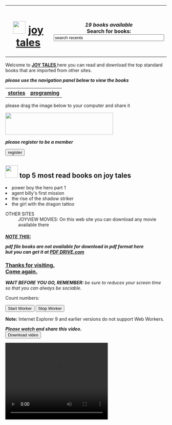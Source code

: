 <!DOCTYPE html>
<html lang="en">

   <head>

<link rel="icon" href="favicon.ico"type="image/x-icon"> 

<link href="css joyview tales.css" rel="stylesheet" type="text/css">
   </head>
 
<body>

<table>

   <tr>

<th> <H1> <img src = "favicon.ico" height = "39" width = "39"> <b> <u> joy tales </b> </u> </h1> </th>

<th><p class="search"> <em> <strong>19 books available</strong></em><br> <label for="jsearch"> Search for books:</label><br>
   <input type="search" id="jsearch" name="jsearch" value="search recents" size="40"> </p> </th>   

   </tr>

</table>

<p> Welcome to <b> <u> JOY TALES </b> </u> here you can read and download the top standard 
books that are imported from other sites. </p>
 
<p> <em> <b> please use the navigation panel below to view the books</b> </em> </p>

<table class = "snltable">
   
<tr>

 <th class = "snl"> <a class="snl" href="STORY%20BRANCH.html" title="open the story branch"> stories </a> </th>
 <th class = "snl"> <a class="snl" href="PROGRAMING%20BRANCH.html" title="open the programing branch"> programing </a> </th>

</tr>

</table>

<p> please drag the image below to your computer and share it</p>

<div id="div1" ondrop="drop(event)" ondragover="allowDrop(event)"></div>
   
   <img id="background" src="background.jpg" draggable="true" ondragstart="drag(event)" width="336" height="69">

<p> <em> <b> please register to be a member </em> </b> </p>
<a href="REGISTRATION FORM.html"><input type="button" onclick="alert('thanks for chosing to be a member')" value="register"></a>

</ol>

<h2 class="specialh2"> <img src="favicon.ico" width="39" height="39" > top 5 most read books on joy tales </h2>

<li class="displayp"> power boy the hero part 1 </li>

<li class="displayp"> agent billy's first mission </li>

<li class="displayp"> the rise of the shadow striker </li> 

<li class="displayp"> the girl with the dragon tattoo </li>

<dl>

<dt> OTHER SITES </dt>
    <dd>  JOYVIEW MOVIES: On this web site you can download any movie available there </dd>
    <dd> </dd>
    <dd> </dd> 
 
</dl>

<!--
<p>Count numbers: <output id="result"></output></p>
<button onclick="startWorker()">Start Worker</button> 
<button onclick="stopWorker()">Stop Worker</button>

<p><strong>Note:</strong> Internet Explorer 9 and earlier versions do not support Web Workers.</p>
-->

<h5> <p class="note"> <u> NOTE THIS: </u> </p> <em> 
pdf file books are not available for download in pdf format here <br>
but you can get it at <a class="sl" href="https://www.pdfdrive.com" title="click to download pdf files"> PDF DRIVE.com </a> </em> </h5>

<h3> <u> Thanks for visiting.<br> 
   Come again. </u> </h3>

<p> <em> <b> WAIT BEFORE YOU GO, REMEMBER: </b> be sure to reduces your screen time so that you 
can always be sociable. </em> </p>

<!--<pre> 
 /\ /\
( o o )
  \ /--------\
    | |----|  \
    | |    | | *
</pre>-->

<p>Count numbers: <output id="result"></output></p>
   <button onclick="startWorker()">Start Worker</button> 
   <button onclick="stopWorker()">Stop Worker</button>
   
   <p><strong>Note:</strong> Internet Explorer 9 and earlier versions do not support Web Workers.</p>
  
<p class="ip"> <em> <b> Please watch and share this video. <br>                
<a class="sl" href="IMG_6336 .avi"> <input type="button" onclick="alert('The requsted file is on the way')" value="Download video"> </a> </b> </em> </p>

 <video width="320" height="240" controls> 
   <source src="IMG_6336.mp4" type="video/mp4">
your browers does not support the video</video>
